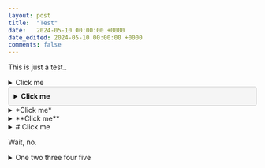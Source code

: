 ```yaml
---
layout: post
title:  "Test"
date:   2024-05-10 00:00:00 +0000
date_edited: 2024-05-10 00:00:00 +0000
comments: false
---
```


This is just a test.. 


<details>
<summary>
Click me
</summary>

### Heading
1. Foo
2. Bar
    * Baz
    * Qux

### Some Javascript
```js
function logSomething(something) {
  console.log('Something', something);
  // long line long line long line long line long line long line long line long line long line long line long line long line long line long line long line long line
}
```
</details>

<details style="background-color: #f5f5f5; border: 1px solid #ccc; border-radius: 4px; padding: 10px;">
<summary style="font-weight: bold; cursor: pointer;">
Click me
</summary>

### Heading
1. Foo
2. Bar
    * Baz
    * Qux

### Some Javascript
```js
function logSomething(something) {
  console.log('Something', something);
  // long line long line long line long line long line long line long line long line long line long line long line long line long line long line long line long line
}
```
</details>

<details>
<summary> 
*Click me* 
</summary>

### Heading
1. Foo
2. Bar
    * Baz
    * Qux

### Some Javascript
```js
function logSomething(something) {
  console.log('Something', something);
}
```
</details>

<details>
<summary> 
**Click me** 
</summary>

### Heading
1. Foo
2. Bar
    * Baz
    * Qux

### Some Javascript
```js
function logSomething(something) {
  console.log('Something', something);
}
```
</details>


<details>
<summary>
# Click me
</summary>

### Heading
1. Foo
2. Bar
    * Baz
    * Qux

### Some Javascript
```js
function logSomething(something) {
  console.log('Something', something);
}
```
</details>

Wait, no.

<details>
<summary>
One two three four five
</summary>

### Heading
1. Foo
2. Bar
    * Baz
    * Qux

### Some Javascript
```js
function logSomething(something) {
  console.log('Something else', something);
}
```
</details>

